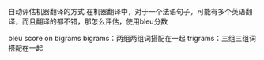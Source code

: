 自动评估机器翻译的方式
在机器翻译中，对于一个法语句子，可能有多个英语翻译，而且翻译的都不错，那怎么评估，使用bleu分数

bleu score on bigrams
bigrams：两组两组词搭配在一起
trigrams：三组三组词搭配在一起
